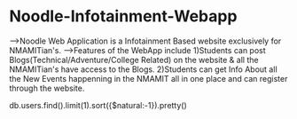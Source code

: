 # Noodle-Infotainment-Webapp
-->Noodle Web Application is a Infotainment Based website exclusively for NMAMITian's.
-->Features of the WebApp include
1)Students can post Blogs(Technical/Adventure/College Related) on the website & all the NMAMITian's have access to the Blogs.
2)Students can get Info About all the New Events happenning in the NMAMIT all in one place and can register through the website.


db.users.find().limit(1).sort({$natural:-1}).pretty()
